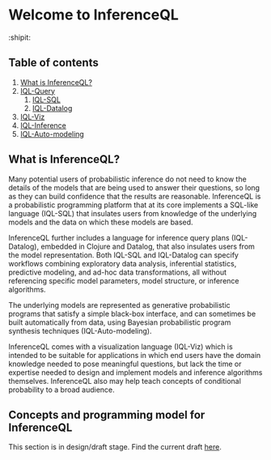 # Welcome to InferenceQL 

:shipit:

## Table of contents

1. [What is InferenceQL?](#what-is-inferenceql)
1. [IQL-Query](query/index.md)
    1. [IQL-SQL](query/sql/index.md)
    1. [IQL-Datalog](query/datalog/index.md)
1. [IQL-Viz](viz/index.md)
1. [IQL-Inference](viz/index.md)
1. [IQL-Auto-modeling](viz/index.md)

## What is InferenceQL?

Many potential users of probabilistic inference do not need to know the details of the models that are being used to answer their questions, so long as they can build confidence that the results are reasonable. InferenceQL is a probabilistic programming platform that at its core implements a SQL-like language (IQL-SQL) that insulates users from knowledge of the underlying models and the data on which these models are based. 

InferenceQL further includes a language for inference query plans (IQL-Datalog), embedded in Clojure and Datalog, that also insulates users from the model representation. Both IQL-SQL and IQL-Datalog can specify workflows combining exploratory data analysis, inferential statistics, predictive modeling, and ad-hoc data transformations, all without referencing specific model parameters, model structure, or inference algorithms.

The underlying models are represented as generative probabilistic programs that satisfy a
simple black-box interface, and can sometimes be built automatically from data, using
Bayesian probabilistic program synthesis techniques (IQL-Auto-modeling).

InferenceQL comes with a visualization language (IQL-Viz) which is intended to be suitable for applications in which end users have the domain knowledge needed to pose meaningful questions, but lack the time or expertise needed to design and implement models and inference algorithms themselves. InferenceQL also may help teach concepts of conditional probability to a broad audience.

## Concepts and programming model for InferenceQL

This section is in design/draft stage. Find the current draft [here](https://docs.google.com/document/d/14LnXWlDB07B4nyj8AyRvgQf7muJw6SJ1Ger2XhRPGhw/edit#heading=h.an7vxaeb4i0y).
